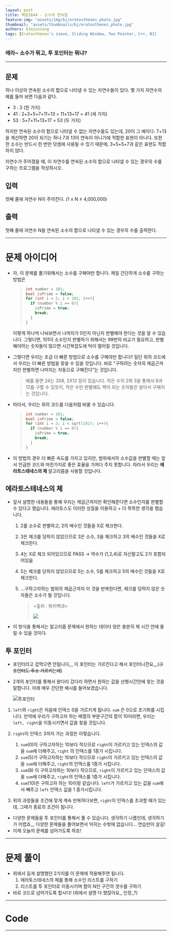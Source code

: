 ```yaml
---
layout: post
title: 백준1644 - 소수의 연속함
feature-img: "assets/img/bj/eratosthenes_photo.jpg"
thumbnail: "assets/thumbnails/bj/eratosthenes_photo.jpg"
authors: kimjunsung
tags: [Eratosthenes's sieve, Sliding Window, Two Pointer, C++, BJ] 
---
```


### 에라~ 소수가 뭐고, 투 포인터는 뭐냐?


---
## 문제

하나 이상의 연속된 소수의 합으로 나타낼 수 있는 자연수들이 있다. 몇 가지 자연수의 예를 들어 보면 다음과 같다.

- 3 : 3 (한 가지)
- 41 : 2+3+5+7+11+13 = 11+13+17 = 41 (세 가지)
- 53 : 5+7+11+13+17 = 53 (두 가지)

하지만 연속된 소수의 합으로 나타낼 수 없는 자연수들도 있는데, 20이 그 예이다. 7+13을 계산하면 20이 되기는 하나 7과 13이 연속이 아니기에 적합한 표현이 아니다. 또한 한 소수는 반드시 한 번만 덧셈에 사용될 수 있기 때문에, 3+5+5+7과 같은 표현도 적합하지 않다.

자연수가 주어졌을 때, 이 자연수를 연속된 소수의 합으로 나타낼 수 있는 경우의 수를 구하는 프로그램을 작성하시오.

## 입력

첫째 줄에 자연수 N이 주어진다. (1 ≤ N ≤ 4,000,000)

## 출력

첫째 줄에 자연수 N을 연속된 소수의 합으로 나타낼 수 있는 경우의 수를 출력한다.

---
# 문제 아이디어

- 자, 이 문제를 풀기위해서는 소수를 구해야만 합니다. 제일 간단하게 소수를 구하는 방법은

  > ~~~C++
  > int number = 101;
  > bool isPrime = false;
  > for (int i = 2; i < 101; i++){
  >   if (number % i == 0){
  >     isPrime = true;
  >     break;
  >   }
  > }
  > ~~~

  이렇게 하나씩 나눠보면서 나머지가 0인지 아닌지 판별해야 한다는 것을 알 수 있습니다. 그렇다면, 101이 소수인지 판별하기 위해서는 99번의 비교가 필요하고, 판별해야하는 숫자들이 많으면 시간복잡도에 턱이 떨어질 것입니다.

- 그렇다면 우리는 조금 더 빠른 방법으로 소수를 구해야만 합니다!! 일단 위의 코드에서 우리는 더 빠른 방법을 찾을 수 있을 것입니다. 바로 "구하려는 숫자의 제곱근까지만 판별하면 나머지는 자동으로 구해진다"는 것입니다.

  > 예를 들면 24는 3X8, 2X12 등이 있습니다. 작은 수의 2와 3을 통해서 8과 12를 구할 수 있듯이, 작은 수만 판별해도 짝이 되는 숫자들은 알아서 구해지는 것입니다.

- 따라서, 우리는 위의 코드를 다음처럼 바꿀 수 있습니다.

  > ~~~C++
  > int number = 101;
  > bool isPrime = false;
  > for (int i = 2; i < sqrt(101); i++){
  >   if (number % i == 0){
  >     isPrime = true;
  >     break;
  >   }
  > }
  > ~~~

- 이 방법의 경우 더 빠른 속도를 가지고 있지만, 범위에서의 소수값을 판별할 때는 앞서 언급한 코드와 마찬가지로 좋은 효율을 가져다 주지 못합니다. 따라서 우리는 <b>에라토스테네스의 체</b> 알고리즘을 사용할 것입니다.

## 에라토스테네스의 체

- 앞서 설명한 내용들을 통해 우리는 제곱근까지만 확인해준다면 소수인지를 판별할 수 있다고 했습니다. 에라토스도 이러한 성질을 이용하고 + 더 똑똑한 생각을 했습니다. 

  1. 2를 소수로 판별하고, 2의 배수인 것들을 X로 체크한다.

  2. 3은 체크를 당하지 않았으므로 3은 소수, 3을 체크하고 3의 배수인 것들을 X로 체크한다.

  3. 4는 X로 체크 되어있으므로 PASS -> 약수가 (1,2,4)로 자신말고도 2가 포함되어있음

  4. 5는 체크를 당하지 않았으므로 5는 소수, 5를 체크하고 5의 배수인 것들을 X로 체크한다.

  5. ...구하고자하는 범위의 제곱근까지 이 것을 반복한다면, 체크를 당하지 않은 숫자들은 소수가 될 것입니다.

     > <출처 : 위키백과>
     >
     > ![](https://upload.wikimedia.org/wikipedia/commons/b/b9/Sieve_of_Eratosthenes_animation.gif)

- 이 방식을 통해서는 알고리즘 문제에서 원하는 데이터 양은 충분히 제 시간 안에 돌릴 수 있을 것이다.



## 투 포인터

- 포인터라고 겁먹으면 안됩니다,,, 이 포인터는 가르킨다고 해서 포인터니깐요,,,(~~그 포인터도 주소 가르키는데~~)

- 2개의 포인터를 통해서 왔다리 갔다리 하면서 원하는 값을 선형시간안에 찾는 것을 말합니다. 아래 매우 간단한 예시를 들어보겠습니다.

  ![투포인터](https://user-images.githubusercontent.com/37113547/97875045-37c8c280-1d5d-11eb-8114-79283a7c685f.jpeg) 

1. `left`와 `right`은 처음에 인덱스 0을 가르키게 됩니다. `sum` 은 0으로 초기화를 시킵니다. 만약에 우리가 구하고자 하는 배열의 부분구간의 합이 10이라면, 우리는 `left, right`을 이동시키면서 값을 찾을 것입니다.

2. `right`이 인덱스 3까지 가는 과정은 이렇습니다.
   1.  `sum`(0)이 구하고자하는 10보다 작으므로 `right`이 가르키고 있는 인덱스의 값을 `sum`에 더해주고,  `right` 의 인덱스를 1증가 시킵니다.
   2. `sum`(5)가 구하고자하는 10보다 작으므로 `right`이 가르키고 있는 인덱스의 값을 `sum`에 더해주고, `right`의 인덱스를 1증가 시킵니다.
   3. `sum`(8) 이 구하고자하는 10보다 작으므로, `right`이 가르키고 있는 인덱스의 값을 `sum`에 더해주고, `right`의 인덱스를 1증가 시킵니다.
   4. `sum`(10)은 구하고자 하는 10이랑 같습니다. `left`가 가르키고 있는 값을 `sum`에서 빼주고 `left` 인덱스 값을 1 증가시킵니다.
3. 위의 과정들을 조건에 맞게 계속 반복하다보면, `right`이 인덱스를 초과할 때가 있는데, 그때가 종료의 조건이 됩니다.

- 다양한 문제들을 투 포인터를 통해서 풀 수 있습니다. 생각하기 나름인데, 생각하기가 어렵죠,,, 다양한 문제들을 풀어보면서 익히는 수밖에 없습니다... 연습만이 살길!
- 이제 오늘의 문제를 넘어가도록 하죠!

---
# 문제 풀이

- 위에서 길게 설명했던 2가지를 이 문제에 적용해주면 됩니다.
  1. 에라토스테네스의 체를 통해 소수인 리스트를 구하기
  2. 리스트를 투 포인터로 이동시키며 합이 N인 구간의 갯수를 구하기
- 바로 코드로 넘어가도록 합시다! (위에서 설명 다 했잖아요,, 인정,,?)

---


# Code
---

<script src="https://gist.github.com/Coreenee/47a1a8fe0a69c68feeb45083c8c87792.js"></script>

